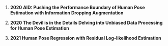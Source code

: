 

1. **2020 AID: Pushing the Performance Boundary of Human Pose Estimation with Information Dropping Augmentation**

2. **2020 The Devil is in the Details Delving into Unbiased Data Processing for Human Pose Estimation**
3. **2021 Human Pose Regression with Residual Log-likelihood Estimation**